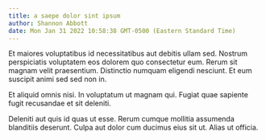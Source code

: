 ```yaml
---
title: a saepe dolor sint ipsum
author: Shannon Abbott
date: Mon Jan 31 2022 10:58:38 GMT-0500 (Eastern Standard Time)
---
```

Et maiores voluptatibus id necessitatibus aut debitis ullam sed. Nostrum perspiciatis voluptatem eos dolorem quo consectetur eum. Rerum sit magnam velit praesentium. Distinctio numquam eligendi nesciunt. Et eum suscipit animi sed sed non in.

 Et aliquid omnis nisi. In voluptatum ut magnam qui. Fugiat quae sapiente fugit recusandae et sit deleniti.

 Deleniti aut quis id quas ut esse. Rerum cumque mollitia assumenda blanditiis deserunt. Culpa aut dolor cum ducimus eius sit ut. Alias ut officia.